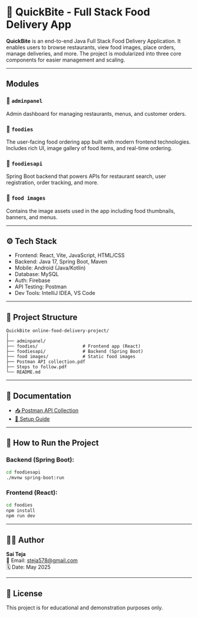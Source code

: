 # 🍔 QuickBite - Full Stack Food Delivery App

**QuickBite** is an end-to-end Java Full Stack Food Delivery Application. It enables users to browse restaurants, view food images, place orders, manage deliveries, and more. The project is modularized into three core components for easier management and scaling.

---

##  Modules

### 🔹 `adminpanel`
Admin dashboard for managing restaurants, menus, and customer orders.

### 🔹 `foodies`
The user-facing food ordering app built with modern frontend technologies. Includes rich UI, image gallery of food items, and real-time ordering.

### 🔹 `foodiesapi`
Spring Boot backend that powers APIs for restaurant search, user registration, order tracking, and more.

### 🔹 `food images`
Contains the image assets used in the app including food thumbnails, banners, and menus.

---

## ⚙️ Tech Stack

- Frontend: React, Vite, JavaScript, HTML/CSS
- Backend: Java 17, Spring Boot, Maven
- Mobile: Android (Java/Kotlin)
- Database: MySQL
- Auth: Firebase
- API Testing: Postman
- Dev Tools: IntelliJ IDEA, VS Code

---

## 📁 Project Structure

```plaintext
QuickBite online-food-delivery-project/
│
├── adminpanel/
├── foodies/                 # Frontend app (React)
├── foodiesapi/              # Backend (Spring Boot)
├── food images/             # Static food images
├── Postman API collection.pdf
├── Steps to follow.pdf
└── README.md
```

---

## 📄 Documentation

- [📥 Postman API Collection](./Postman%20API%20collection.pdf)
- [📘 Setup Guide](./Steps%20to%20follow.pdf)

---

## 🚀 How to Run the Project

### Backend (Spring Boot):
```bash
cd foodiesapi
./mvnw spring-boot:run
```

### Frontend (React):
```bash
cd foodies
npm install
npm run dev
```

---

## 👨‍💻 Author

**Sai Teja**  
📧 Email: steja578@gmail.com  
🗓️ Date: May 2025

---

## 📢 License

This project is for educational and demonstration purposes only.
